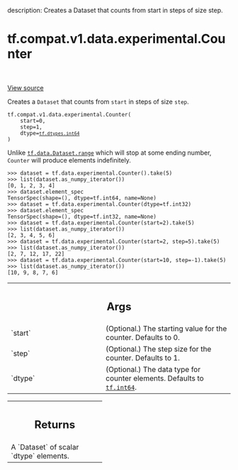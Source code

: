 description: Creates a Dataset that counts from start in steps of size step.

<div itemscope itemtype="http://developers.google.com/ReferenceObject">
<meta itemprop="name" content="tf.compat.v1.data.experimental.Counter" />
<meta itemprop="path" content="Stable" />
</div>

# tf.compat.v1.data.experimental.Counter

<!-- Insert buttons and diff -->

<table class="tfo-notebook-buttons tfo-api nocontent" align="left">

</table>

<a target="_blank" class="external" href="/code/stable/tensorflow/python/data/experimental/ops/counter.py">View source</a>



Creates a `Dataset` that counts from `start` in steps of size `step`.

<pre class="devsite-click-to-copy prettyprint lang-py tfo-signature-link">
<code>tf.compat.v1.data.experimental.Counter(
    start=0,
    step=1,
    dtype=<a href="../../../../../tf/dtypes.md#int64"><code>tf.dtypes.int64</code></a>
)
</code></pre>



<!-- Placeholder for "Used in" -->

Unlike <a href="../../../../../tf/data/Dataset.md#range"><code>tf.data.Dataset.range</code></a> which will stop at some ending number,
`Counter` will produce elements indefinitely.

```
>>> dataset = tf.data.experimental.Counter().take(5)
>>> list(dataset.as_numpy_iterator())
[0, 1, 2, 3, 4]
>>> dataset.element_spec
TensorSpec(shape=(), dtype=tf.int64, name=None)
>>> dataset = tf.data.experimental.Counter(dtype=tf.int32)
>>> dataset.element_spec
TensorSpec(shape=(), dtype=tf.int32, name=None)
>>> dataset = tf.data.experimental.Counter(start=2).take(5)
>>> list(dataset.as_numpy_iterator())
[2, 3, 4, 5, 6]
>>> dataset = tf.data.experimental.Counter(start=2, step=5).take(5)
>>> list(dataset.as_numpy_iterator())
[2, 7, 12, 17, 22]
>>> dataset = tf.data.experimental.Counter(start=10, step=-1).take(5)
>>> list(dataset.as_numpy_iterator())
[10, 9, 8, 7, 6]
```

<!-- Tabular view -->
 <table class="responsive fixed orange">
<colgroup><col width="214px"><col></colgroup>
<tr><th colspan="2"><h2 class="add-link">Args</h2></th></tr>

<tr>
<td>
`start`
</td>
<td>
(Optional.) The starting value for the counter. Defaults to 0.
</td>
</tr><tr>
<td>
`step`
</td>
<td>
(Optional.) The step size for the counter. Defaults to 1.
</td>
</tr><tr>
<td>
`dtype`
</td>
<td>
(Optional.) The data type for counter elements. Defaults to
<a href="../../../../../tf.md#int64"><code>tf.int64</code></a>.
</td>
</tr>
</table>



<!-- Tabular view -->
 <table class="responsive fixed orange">
<colgroup><col width="214px"><col></colgroup>
<tr><th colspan="2"><h2 class="add-link">Returns</h2></th></tr>
<tr class="alt">
<td colspan="2">
A `Dataset` of scalar `dtype` elements.
</td>
</tr>

</table>

